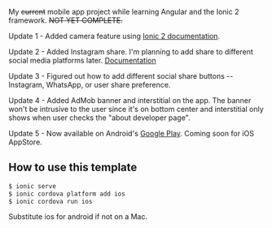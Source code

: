 My ~~current~~ mobile app project while learning Angular and the Ionic 2 framework.  ~~NOT YET COMPLETE.~~ <br /> 

Update 1 - Added camera feature using [Ionic 2 documentation](https://ionicframework.com/docs/native/camera/).

Update 2 - Added Instagram share.  I'm planning to add share to different social media platforms later.  [Documentation](https://ionicframework.com/docs/native/social-sharing/)

Update 3 - Figured out how to add different social share buttons -- Instagram, WhatsApp, or user share preference.

Update 4 - Added AdMob banner and interstitial on the app.  The banner won't be intrusive to the user since it's on bottom center
           and interstitial only shows when user checks the "about developer page".

Update 5 - Now available on Android's [Google Play](https://play.google.com/store/apps/details?id=com.nerdetitan.motivateme).  Coming 
           soon for iOS AppStore.  

## How to use this template

```bash
$ ionic serve 
$ ionic cordova platform add ios
$ ionic cordova run ios
```

Substitute ios for android if not on a Mac.
